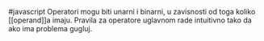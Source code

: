 #javascript 
Operatori mogu biti unarni i binarni, u zavisnosti od toga koliko [[operand]]a imaju. Pravila za operatore uglavnom rade intuitivno tako da ako ima problema gugluj.